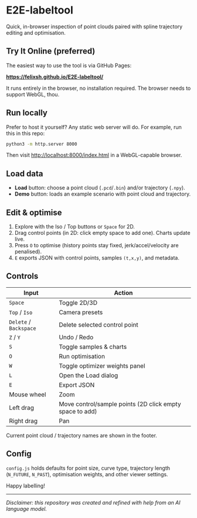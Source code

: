 # E2E-labeltool

Quick, in-browser inspection of point clouds paired with spline trajectory editing and optimisation.

## Try It Online (preferred)

The easiest way to use the tool is via GitHub Pages:

**<https://felixsh.github.io/E2E-labeltool/>**

It runs entirely in the browser, no installation required. The browser needs to support WebGL, thou.

## Run locally

Prefer to host it yourself? Any static web server will do. For example, run this in this repo:

```bash
python3 -m http.server 8000
```

Then visit <http://localhost:8000/index.html> in a WebGL-capable browser.

## Load data

- **Load** button: choose a point cloud (`.pcd`/`.bin`) and/or trajectory (`.npy`).
- **Demo** button: loads an example scenario with point cloud and trajectory.

## Edit & optimise

1. Explore with the Iso / Top buttons or `Space` for 2D.
2. Drag control points (in 2D: click empty space to add one). Charts update live.
3. Press `O` to optimise (history points stay fixed, jerk/accel/velocity are penalised).
4. `E` exports JSON with control points, samples `(t,x,y)`, and metadata.

## Controls

| Input | Action |
| --- | --- |
| `Space` | Toggle 2D/3D |
| `Top` / `Iso` | Camera presets |
| `Delete` / `Backspace` | Delete selected control point |
| `Z` / `Y` | Undo / Redo |
| `S` | Toggle samples & charts |
| `O` | Run optimisation |
| `W` | Toggle optimizer weights panel |
| `L` | Open the Load dialog |
| `E` | Export JSON |
| Mouse wheel | Zoom |
| Left drag | Move control/sample points (2D click empty space to add) |
| Right drag | Pan |

Current point cloud / trajectory names are shown in the footer.

## Config

`config.js` holds defaults for point size, curve type, trajectory length (`N_FUTURE`, `N_PAST`), optimisation weights, and other viewer settings.

Happy labelling!

---
_Disclaimer: this repository was created and refined with help from an AI language model._
